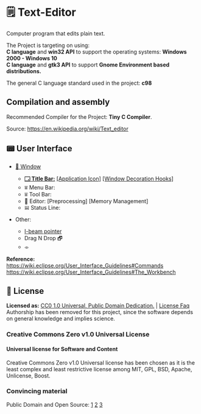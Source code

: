 # 🗒 Text-Editor
 Computer program that edits plain text. 
 
 The Project is targeting on using:  
 **C language** and **win32 API** to support the operating systems: **Windows 2000 - Windows 10**  
 **C language** and **gtk3 API** to support **Gnome Environment based distributions.**
 
 The general C language standard used in the project: **c98**  
 
 ## Compilation and assembly
 Recommended Compiler for the Project: **Tiny C Compiler**.
 
 Source: https://en.wikipedia.org/wiki/Text_editor

## 📟 User Interface
* [🔳 Window](https://en.wikipedia.org/wiki/Window_(computing))
  * [**🗔 Title Bar:**](https://en.wikipedia.org/wiki/Window_(computing)#Title_bar) [[Application Icon]]() [[Window Decoration Hooks]]()
  * ⩸ Menu Bar: 
  * ⩸ Tool Bar:
  * 📑 Editor: [Preprocessing] [Memory Management]
  * 𝍐 Status Line: 

* Other:
  * [I-beam pointer](https://www.computerhope.com/jargon/i/ibeam.htm)
  * Drag N Drop 🗗
  * ⌯

**Reference:**  
https://wiki.eclipse.org/User_Interface_Guidelines#Commands  
https://wiki.eclipse.org/User_Interface_Guidelines#The_Workbench

## 🔮 License
**Licensed as:** [CC0 1.0 Universal, Public Domain Dedication.](https://creativecommons.org/publicdomain/zero/1.0/?ref=chooser-v1)  | [License Faq](https://wiki.creativecommons.org/wiki/CC0_FAQ)  
Authorship has been removed for this project, since the software depends on general knowledge and implies science.
### Creative Commons Zero v1.0 Universal License 
#### Universal license for Software and Content
Creative Commons Zero v1.0 Universal license has been chosen as it is the least complex and least restrictive license among MIT, GPL, BSD, Apache, Unlicense, Boost.  

### Convincing material   
Public Domain and Open Source: [1](https://opensource.stackexchange.com/questions/4958/why-use-licenses-why-not-release-open-source-code-to-public-domain/4959) [2](https://softwareengineering.stackexchange.com/questions/106157/how-to-release-project-under-public-domain) [3](https://opensource.guide/legal/#which-open-source-license-is-appropriate-for-my-project)


